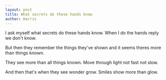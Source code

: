 ```yaml
---
layout: post
title: What secrets do these hands know
author: Harris
---
```

I ask myself what secrets do these hands know. When I do the hands reply we don't know.

But then they remember the things they've shown and it seems theres more than things known.

They see more than all things known. Move through light not fast not slow.

And then that's when they see wonder grow. Smiles show more than glow.

